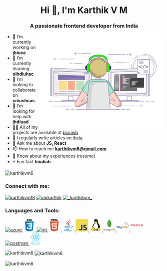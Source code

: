 <h1 align="center">Hi 👋, I'm Karthik V M</h1>
<h3 align="center">A passionate frontend developer from India</h3>

<img align="right" alt="Coding" width="400" src="https://raw.githubusercontent.com/devSouvik/devSouvik/master/gif3.gif">

- 🔭 I’m currently working on **jbiuca**
- 🌱 I’m currently learning **oihdiuhsc**
- 👯 I’m looking to collaborate on **cniushcas**
- 🤝 I’m looking for help with **jhdiuad**
- 👨‍💻 All of my projects are available at [bciuwb](bciuwb)
- 📝 I regularly write articles on [ihcia](ihcia)
- 💬 Ask me about **JS, React**
- 📫 How to reach me **karthikvm6@gmail.com**
- 📄 Know about my experiences (resume)
- ⚡ Fun fact **hiudiah**

<p align="left"> <img src="https://komarev.com/ghpvc/?username=karthikvm6&label=Profile%20views&color=0e75b6&style=flat" alt="karthikvm6" /> </p>

<h3 align="left">Connect with me:</h3>
<p align="left">
<a href="https://twitter.com/karthikvm18" target="blank"><img align="center" src="https://raw.githubusercontent.com/rahuldkjain/github-profile-readme-generator/master/src/images/icons/Social/twitter.svg" alt="karthikvm18" height="30" width="40" /></a>
<a href="https://linkedin.com/in/vmkarthik" target="blank"><img align="center" src="https://raw.githubusercontent.com/rahuldkjain/github-profile-readme-generator/master/src/images/icons/Social/linked-in-alt.svg" alt="vmkarthik" height="30" width="40" /></a>
<a href="https://instagram.com/_karthikvm_" target="blank"><img align="center" src="https://raw.githubusercontent.com/rahuldkjain/github-profile-readme-generator/master/src/images/icons/Social/instagram.svg" alt="_karthikvm_" height="30" width="40" /></a>
</p>

<h3 align="left">Languages and Tools:</h3>
<p align="left"> <a href="https://azure.microsoft.com/en-in/" target="_blank" rel="noreferrer"> <img src="https://www.vectorlogo.zone/logos/microsoft_azure/microsoft_azure-icon.svg" alt="azure" width="40" height="40"/> </a> <a href="https://www.w3schools.com/css/" target="_blank" rel="noreferrer"> <img src="https://raw.githubusercontent.com/devicons/devicon/master/icons/css3/css3-original-wordmark.svg" alt="css3" width="40" height="40"/> </a> <a href="https://git-scm.com/" target="_blank" rel="noreferrer"> <img src="https://www.vectorlogo.zone/logos/git-scm/git-scm-icon.svg" alt="git" width="40" height="40"/> </a> <a href="https://www.w3.org/html/" target="_blank" rel="noreferrer"> <img src="https://raw.githubusercontent.com/devicons/devicon/master/icons/html5/html5-original-wordmark.svg" alt="html5" width="40" height="40"/> </a> <a href="https://www.java.com" target="_blank" rel="noreferrer"> <img src="https://raw.githubusercontent.com/devicons/devicon/master/icons/java/java-original.svg" alt="java" width="40" height="40"/> </a> <a href="https://developer.mozilla.org/en-US/docs/Web/JavaScript" target="_blank" rel="noreferrer"> <img src="https://raw.githubusercontent.com/devicons/devicon/master/icons/javascript/javascript-original.svg" alt="javascript" width="40" height="40"/> </a> <a href="https://www.linux.org/" target="_blank" rel="noreferrer"> <img src="https://raw.githubusercontent.com/devicons/devicon/master/icons/linux/linux-original.svg" alt="linux" width="40" height="40"/> </a> <a href="https://www.mongodb.com/" target="_blank" rel="noreferrer"> <img src="https://raw.githubusercontent.com/devicons/devicon/master/icons/mongodb/mongodb-original-wordmark.svg" alt="mongodb" width="40" height="40"/> </a> <a href="https://www.mysql.com/" target="_blank" rel="noreferrer"> <img src="https://raw.githubusercontent.com/devicons/devicon/master/icons/mysql/mysql-original-wordmark.svg" alt="mysql" width="40" height="40"/> </a> <a href="https://www.oracle.com/" target="_blank" rel="noreferrer"> <img src="https://raw.githubusercontent.com/devicons/devicon/master/icons/oracle/oracle-original.svg" alt="oracle" width="40" height="40"/> </a> <a href="https://postman.com" target="_blank" rel="noreferrer"> <img src="https://www.vectorlogo.zone/logos/getpostman/getpostman-icon.svg" alt="postman" width="40" height="40"/> </a> <a href="https://reactjs.org/" target="_blank" rel="noreferrer"> <img src="https://raw.githubusercontent.com/devicons/devicon/master/icons/react/react-original-wordmark.svg" alt="react" width="40" height="40"/> </a> </p>

<p><img align="left" src="https://github-readme-stats.vercel.app/api/top-langs?username=karthikvm6&show_icons=true&locale=en&layout=compact" alt="karthikvm6" /></p>

<p>&nbsp;<img align="center" src="https://github-readme-stats.vercel.app/api?username=karthikvm6&show_icons=true&locale=en" alt="karthikvm6" /></p>

<p><img align="center" src="https://github-readme-streak-stats.herokuapp.com/?user=karthikvm6&" alt="karthikvm6" /></p>
